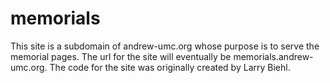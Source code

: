 # memorials
This site is a subdomain of andrew-umc.org whose purpose is to serve the memorial pages. The url for the site will eventually be memorials.andrew-umc.org.
The code for the site was originally created by Larry Biehl.
